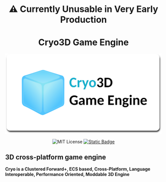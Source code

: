 <h1 align="center">⚠️ Currently Unusable in Very Early Production</h1>

<h1 align="center">Cryo3D Game Engine</h1>

<div align="center">
<img src="Cryo3D_title.png" width="600px" alt="Cryo3D logo" />

![MIT License](https://img.shields.io/badge/License-Zlib-green)
[![Static Badge](https://img.shields.io/badge/v0.14.1%20(stable)-f7a41d?logo=zig&logoColor=f7a41d&label=Zig)](https://ziglang.org/download/)
</div>

## 3D cross-platform game engine

**Cryo is a Clustered Forward+, ECS based, Cross-Platform, Language Interoperable, Performance Oriented, Moddable 3D Engine**
